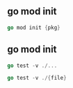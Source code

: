## go mod init
```go
go mod init {pkg}
```

## go mod init
```go
go test -v ./...
```
```go
go test -v ./{file}
```